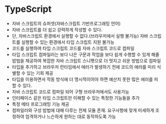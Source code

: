 # TypeScript

- 자바 스크립트의 슈퍼셋(자바스크립트 기반프로그래밍 언어)
- 자바 스크립트를 더 쉽고 강력하게 작성할 수 있다.
- 단, 자바스크립트 환경에서 실행할 수 없다.(브라우저에서 실행 불가능) 자바 스크립트를 실행할 수 있는 환경에서 타입 스크립트 지원 불가능
- 코드를 실행하여 타입 스크립트 코드를 자바 스크립트 코드로 컴파일
- 타입 스크립트 컴파일러는 보다 나은 구문과 작업을 보다 쉽게 수행할 수 있게 해줄 밥법을 제공하여 복잡한 자바 스크립트 스니펫으로 더 멋지고 쉬운 방법으로 컴파일
- 타입을 추가하고 브라우저 런타임에서 에러가 발생하기 전에 코드의 에러를 미리 식별할 수 있는 기회 제공
- 타입을 이용하면서 작동 방식에 더 명시적이어야 하면 예산치 못한 많은 에러를 피할 수 있다.
- 자바 스크립트 코드로 컴파일 되어 구형 브라우저에서도 사용가능
- 인터페이스 같은 타입 스크립트만 이해할 수 있는 특정한 기능들을 추가
- 특정 메타 프로그래밍 기능 제공
- 컴파일러와 구성 밥법에 대해 다루는 전체 모듈 존재. 요구사항에 맞게 미세하게 조정하여 엄격하거나 느슨하게 원하는 대로 동작하도록 가능
